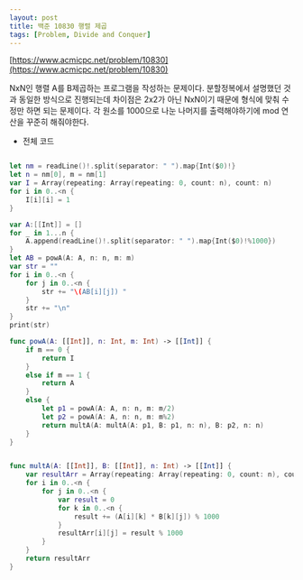 ```yaml
---
layout: post
title: 백준 10830 행렬 제곱
tags: [Problem, Divide and Conquer]
---
```

[https://www.acmicpc.net/problem/10830](https://www.acmicpc.net/problem/10830)

NxN인 행렬 A를 B제곱하는 프로그램을 작성하는 문제이다. 분할정복에서 설명했던 것과 동일한 방식으로 진행되는데 차이점은 2x2가 아닌 NxN이기 때문에 형식에 맞춰 수정만 하면 되는 문제이다. 각 원소를 1000으로 나눈 나머지를 출력해야하기에 mod 연산을 꾸준히 해줘야한다.

- 전체 코드



```swift

let nm = readLine()!.split(separator: " ").map{Int($0)!}
let n = nm[0], m = nm[1]
var I = Array(repeating: Array(repeating: 0, count: n), count: n)
for i in 0..<n {
    I[i][i] = 1
}

var A:[[Int]] = []
for _ in 1...n {
    A.append(readLine()!.split(separator: " ").map{Int($0)!%1000})
}
let AB = powA(A: A, n: n, m: m)
var str = ""
for i in 0..<n {
    for j in 0..<n {
        str += "\(AB[i][j]) "
    }
    str += "\n"
}
print(str)

func powA(A: [[Int]], n: Int, m: Int) -> [[Int]] {
    if m == 0 {
        return I
    }
    else if m == 1 {
        return A
    }
    else {
        let p1 = powA(A: A, n: n, m: m/2)
        let p2 = powA(A: A, n: n, m: m%2)
        return multA(A: multA(A: p1, B: p1, n: n), B: p2, n: n)
    }
}


func multA(A: [[Int]], B: [[Int]], n: Int) -> [[Int]] {
    var resultArr = Array(repeating: Array(repeating: 0, count: n), count: n)
    for i in 0..<n {
        for j in 0..<n {
            var result = 0
            for k in 0..<n {
                result += (A[i][k] * B[k][j]) % 1000
            }
            resultArr[i][j] = result % 1000
        }
    }
    return resultArr
}
```

